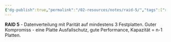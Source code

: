 ```yaml
---
{"dg-publish":true,"permalink":"/02-resources/notes/raid-5/","tags":["raid/parität","kompromiss/sicherheit-performance","informatik/hardware"],"noteIcon":"","updated":"2025-09-10T17:00:12.279+02:00"}
---
```



**RAID 5** - Datenverteilung mit Parität auf mindestens 3 Festplatten.
Guter Kompromiss - eine Platte Ausfallschutz, gute Performance, Kapazität = n-1 Platten.